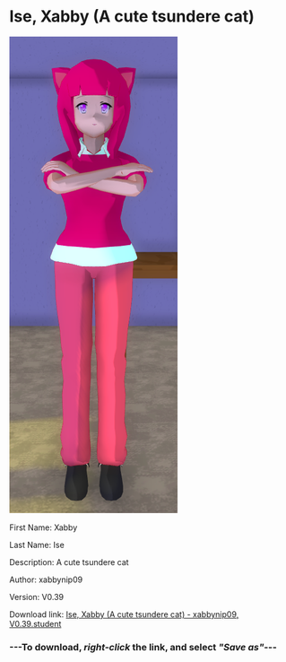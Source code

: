 # Ise, Xabby (A cute tsundere cat)

<img src = "https://raw.githubusercontent.com/Arbiter1223/Daigaku-Gurashi-Custom-Students/master/Students/Files/Ise%2C%20Xabby%20(A%20cute%20tsundere%20cat).png">

First Name: Xabby

Last Name: Ise

Description: A cute tsundere cat

Author: xabbynip09

Version: V0.39

Download link: <a href="https://raw.githubusercontent.com/Arbiter1223/Daigaku-Gurashi-Custom-Students/master/Students/Files/Ise%2C%20Xabby%20(A%20cute%20tsundere%20cat)%20-%20xabbynip09%2C%20V0.39.student">Ise, Xabby (A cute tsundere cat) - xabbynip09, V0.39.student</a>

### ---**To download, _right-click_ the link, and select _"Save as"_**---
